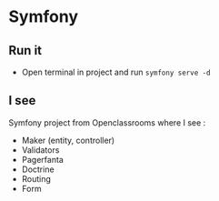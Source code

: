 # Symfony

## Run it

- Open terminal in project and run `symfony serve -d`

## I see

Symfony project from Openclassrooms where I see : 
- Maker (entity, controller)
- Validators
- Pagerfanta
- Doctrine
- Routing
- Form